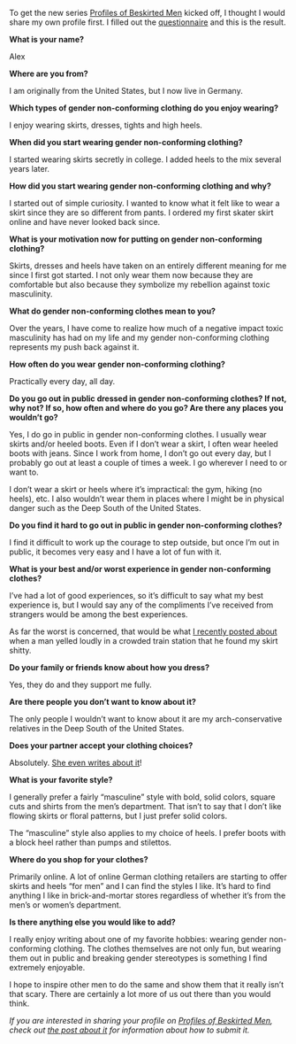 To get the new series [Profiles of Beskirted Men](https://www.the-beskirted-man.com/category/profiles-of-beskirted-men/) kicked off, I thought I would share my own profile first. I filled out the [questionnaire](https://forms.gle/kQfMkgAbkDCou4wx8) and this is the result.

**What is your name?**

Alex

**Where are you from?**

I am originally from the United States, but I now live in Germany.

**Which types of gender non-conforming clothing do you enjoy wearing?**

I enjoy wearing skirts, dresses, tights and high heels.

**When did you start wearing gender non-conforming clothing?**

I started wearing skirts secretly in college. I added heels to the mix several years later.

**How did you start wearing gender non-conforming clothing and why?**

I started out of simple curiosity. I wanted to know what it felt like to wear a skirt since they are so different from pants. I ordered my first skater skirt online and have never looked back since.

**What is your motivation now for putting on gender non-conforming clothing?**

Skirts, dresses and heels have taken on an entirely different meaning for me since I first got started. I not only wear them now because they are comfortable but also because they symbolize my rebellion against toxic masculinity.

**What do gender non-conforming clothes mean to you?**

Over the years, I have come to realize how much of a negative impact toxic masculinity has had on my life and my gender non-conforming clothing represents my push back against it.

**How often do you wear gender non-conforming clothing?**

Practically every day, all day.

**Do you go out in public dressed in gender non-conforming clothes? If not, why not? If so, how often and where do you go? Are there any places you wouldn’t go?**

Yes, I do go in public in gender non-conforming clothes. I usually wear skirts and/or heeled boots. Even if I don’t wear a skirt, I often wear heeled boots with jeans. Since I work from home, I don’t go out every day, but I probably go out at least a couple of times a week. I go wherever I need to or want to.

I don’t wear a skirt or heels where it’s impractical: the gym, hiking (no heels), etc. I also wouldn’t wear them in places where I might be in physical danger such as the Deep South of the United States.

**Do you find it hard to go out in public in gender non-conforming clothes?**

I find it difficult to work up the courage to step outside, but once I’m out in public, it becomes very easy and I have a lot of fun with it.

**What is your best and/or worst experience in gender non-conforming clothes?**

I’ve had a lot of good experiences, so it’s difficult to say what my best experience is, but I would say any of the compliments I’ve received from strangers would be among the best experiences.

As far the worst is concerned, that would be what [I recently posted about](https://www.the-beskirted-man.com/personal-experiences/my-only-negative-experience-in-a-skirt-in-public/) when a man yelled loudly in a crowded train station that he found my skirt shitty.

**Do your family or friends know about how you dress?**

Yes, they do and they support me fully.

**Are there people you don’t want to know about it?**

The only people I wouldn’t want to know about it are my arch-conservative relatives in the Deep South of the United States.

**Does your partner accept your clothing choices?**

Absolutely. [She even writes about it](https://www.the-beskirted-man.com/category/julias-perspective/)!

**What is your favorite style?**

I generally prefer a fairly “masculine” style with bold, solid colors, square cuts and shirts from the men’s department. That isn’t to say that I don’t like flowing skirts or floral patterns, but I just prefer solid colors.

The “masculine” style also applies to my choice of heels. I prefer boots with a block heel rather than pumps and stilettos.

**Where do you shop for your clothes?**

Primarily online. A lot of online German clothing retailers are starting to offer skirts and heels “for men” and I can find the styles I like. It’s hard to find anything I like in brick-and-mortar stores regardless of whether it’s from the men’s or women’s department.

**Is there anything else you would like to add?**

I really enjoy writing about one of my favorite hobbies: wearing gender non-conforming clothing. The clothes themselves are not only fun, but wearing them out in public and breaking gender stereotypes is something I find extremely enjoyable.

I hope to inspire other men to do the same and show them that it really isn’t that scary. There are certainly a lot more of us out there than you would think.

*If you are interested in sharing your profile on [Profiles of Beskirted Men](https://www.the-beskirted-man.com/category/profiles-of-beskirted-men/), check out [the post about it](//www.the-beskirted-man.com/profiles-of-beskirted-men/profiles-of-beskirted-men/) for information about how to submit it.*